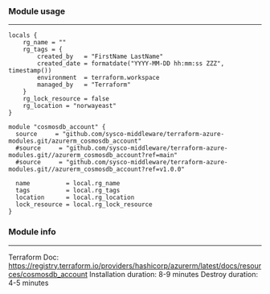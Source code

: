 
### Module usage
---


```
locals {
    rg_name = ""
    rg_tags = {
        created_by   = "FirstName LastName"
        created_date = formatdate("YYYY-MM-DD hh:mm:ss ZZZ", timestamp())
        environment  = terraform.workspace
        managed_by   = "Terraform"
    }
    rg_lock_resource = false
    rg_location = "norwayeast"
}

module "cosmosdb_account" {
  source     = "github.com/sysco-middleware/terraform-azure-modules.git/azurerm_cosmosdb_account"
  #source     = "github.com/sysco-middleware/terraform-azure-modules.git//azurerm_cosmosdb_account?ref=main"
  #source     = "github.com/sysco-middleware/terraform-azure-modules.git//azurerm_cosmosdb_account?ref=v1.0.0"

  name          = local.rg_name
  tags          = local.rg_tags
  location      = local.rg_location
  lock_resource = local.rg_lock_resource
}

```

### Module info
---

Terraform Doc: https://registry.terraform.io/providers/hashicorp/azurerm/latest/docs/resources/cosmosdb_account
Installation duration: 8-9 minutes
Destroy duration: 4-5 minutes